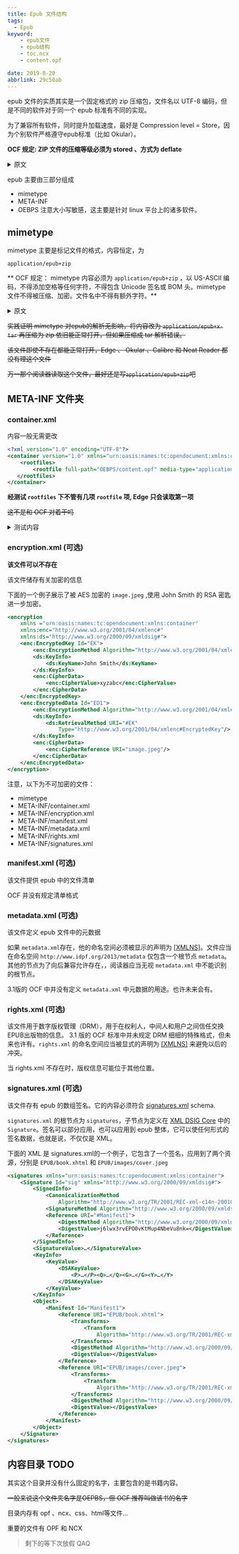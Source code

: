 ```yaml
---
title: Epub 文件结构
tags:
  - Epub
keyword:
    - epub文件
    - epub结构
    - toc.ncx
    - content.opf

date: 2019-8-20
abbrlink: 29c50ab
---
```


epub 文件的实质其实是一个固定格式的 zip 压缩包，文件名以 UTF-8 编码，但是不同的软件对于同一个 epub 标准有不同的实现。

为了兼容所有软件，同时提升加载速度，最好是 Compression level = Store，因为个别软件严格遵守epub标准（比如 Okular）。

**OCF 规定: ZIP 文件的压缩等级必须为 stored 、方式为 deflate**
<details>
<summary>原文</summary>

<blockquote><p>OCF ZIP Containers MUST include only stored (uncompressed) and Deflate-compressed ZIP entries within the ZIP archive. OCF Processors MUST treat any OCF Containers that use compression techniques other than Deflate as being in error.</p></blockquote>

</details>

epub 主要由三部分组成 
* mimetype
* META-INF
* OEBPS
注意大小写敏感，这主要是针对 linux 平台上的诸多软件。

## mimetype

mimetype 主要是标记文件的格式，内容恒定，为
```mime
application/epub+zip
```


** OCF 规定： mimetype 内容必须为 `application/epub+zip` ，以 US-ASCII 编码，不得添加空格等任何字符，不得包含 Unicode 签名或 BOM 头。mimetype 文件不得被压缩、加密。文件名中不得有额外字符。**

<details>
<summary>原文</summary>
<div>
<blockquote>
<p>The first file in the OCF ZIP Container MUST be the mimetype file. The contents of this file MUST be the MIME media type [RFC2046] string application/epub+zip encoded in US-ASCII [US-ASCII].</p>
<p>The contents of the mimetype file MUST NOT contain any leading padding or white space, MUST NOT begin with the Unicode signature (or Byte Order Mark), and the case of the media type string MUST be exactly as presented above. The mimetype file additionally MUST NOT be compressed or encrypted, and there MUST NOT be an extra field in its ZIP header. </p>
</blockquote>

</div>
</details>

~~实践证明 mimetype 对epub的解析无影响，将内容改为 `application/epub+x-tar` 再压缩为 zip 依旧能正常打开，但如果压缩成 tar 解析错误。~~

~~该文件即使不存在都能正常打开，Edge 、 Okular 、Calibre 和 Neat Reader 都没有理这个文件~~

~~万一那个阅读器读取这个文件，最好还是写`application/epub+zip`吧~~

## META-INF 文件夹

### container.xml

内容一般无需更改
```xml
<?xml version="1.0" encoding="UTF-8"?>
<container version="1.0" xmlns="urn:oasis:names:tc:opendocument:xmlns:container">
    <rootfiles>
        <rootfile full-path="OEBPS/content.opf" media-type="application/oebps-package+xml"/>
   </rootfiles>
</container>
```
**经测试 `rootfiles` 下不管有几项 `rootfile` 项, Edge 只会读取第一项**

~~这不是和 OCF 对着干吗~~


<details>
<summary>测试内容</summary>
<ul>
<li>
我将文件修改为以下内容并添加 `OEBPS/content1.opf` 文件与 ncx 文件，两个ncx中章节名不同
```xml
<?xml version="1.0" encoding="UTF-8"?>
    <container version="1.0" xmlns="urn:oasis:names:tc:opendocument:xmlns:container">
        <rootfiles>
            <rootfile full-path="OEBPS/content.opf" media-type="application/oebps-package+xml"/>
            <rootfile full-path="OEBPS/content1.opf" media-type="application/oebps-package+xml"/>
    </rootfiles>
</container>
```
重新压缩后打开后显示的章节名只有  `OEBPS/content.opf` 指向的 ncx 的章节名称，没有`OEBPS/content1.opf`中指向的 ncx 的章节名称
</li>
<li>
创建了一个新文件夹 `Test`
```xml
<?xml version="1.0" encoding="UTF-8"?>
    <container version="1.0" xmlns="urn:oasis:names:tc:opendocument:xmlns:container">
        <rootfiles>
            <rootfile full-path="OEBPS/content.opf" media-type="application/oebps-package+xml"/>
            <rootfile full-path="Test/content.opf" media-type="application/oebps-package+xml"/>
    </rootfiles>
</container>
```
结果和一相同
</li>
</ul>
</details>

### encryption.xml (可选)

**该文件可以不存在**

该文件储存有关加密的信息

下面的一个例子展示了被 AES 加密的 `image.jpeg` ,使用 John Smith 的 RSA 密匙进一步加密。
```xml
<encryption
    xmlns ="urn:oasis:names:tc:opendocument:xmlns:container"
    xmlns:enc="http://www.w3.org/2001/04/xmlenc#"
    xmlns:ds="http://www.w3.org/2000/09/xmldsig#">
    <enc:EncryptedKey Id="EK">
        <enc:EncryptionMethod Algorithm="http://www.w3.org/2001/04/xmlenc#rsa-1_5"/>
        <ds:KeyInfo>
            <ds:KeyName>John Smith</ds:KeyName>
        </ds:KeyInfo>
        <enc:CipherData>
            <enc:CipherValue>xyzabc</enc:CipherValue>
        </enc:CipherData>
    </enc:EncryptedKey>
    <enc:EncryptedData Id="ED1">
        <enc:EncryptionMethod Algorithm="http://www.w3.org/2001/04/xmlenc#kw-aes128"/>
        <ds:KeyInfo>
            <ds:RetrievalMethod URI="#EK"
                Type="http://www.w3.org/2001/04/xmlenc#EncryptedKey"/>
        </ds:KeyInfo>
        <enc:CipherData>
            <enc:CipherReference URI="image.jpeg"/>
        </enc:CipherData>
    </enc:EncryptedData>
</encryption>
```

注意，以下为不可加密的文件：
* mimetype
* META-INF/container.xml
* META-INF/encryption.xml
* META-INF/manifest.xml
* META-INF/metadata.xml
* META-INF/rights.xml
* META-INF/signatures.xml

### manifest.xml (可选)

该文件提供 epub 中的文件清单

OCF 并没有规定清单格式

### metadata.xml (可选)

该文件定义 epub 文件中的元数据

如果 `metadata.xml`存在，他的命名空间必须被显示的声明为 [[XMLNS]](https://www.w3.org/TR/2009/REC-xml-names-20091208/)。文件应当在命名空间 `http://www.idpf.org/2013/metadata` 仅包含一个根节点 `metadata`。其他的节点为了向后兼容允许存在，，阅读器应当无视 `metadata.xml` 中不能识别的根节点。

3.1版的 OCF 中并没有定义 `metadata.xml` 中元数据的用途。也许未来会有。

### rights.xml (可选)

该文件用于数字版权管理（DRM），用于在权利人，中间人和用户之间信任交换EPUB出版物的信息。
3.1 版的 OCF 标准中并未规定 DRM 细细的特殊格式，但未来也许有。`rights.xml` 的命名空间应当被显式的声明为  [[XMLNS]](https://www.w3.org/TR/2009/REC-xml-names-20091208/) 来避免以后的冲突。

当 rights.xml 不存在时，版权信息可能位于其他位置。

### signatures.xml (可选)

该文件存有 epub 的数组签名。它的内容必须符合 [signatures.xml](https://www.w3.org/Submission/epub-ocf/#app-schema-signatures)  schema.

`signatures.xml` 的根节点为 `signatures`，子节点为定义在 [XML DSIG Core](https://www.w3.org/Submission/epub-ocf/#refXMLDSIGCORE) 中的 `Signature`。签名可以部分应用，也可以应用到 epub 整体，它可以使任何形式的签名数据，也就是说，不仅仅是 XML。


下面的 XML 是 signatures.xml的一个例子，它包含了一个签名，应用到了两个资源，分别是 `EPUB/book.xhtml` 和 `EPUB/images/cover.jpeg`
```xml
<signatures xmlns="urn:oasis:names:tc:opendocument:xmlns:container">
    <Signature Id="sig" xmlns="http://www.w3.org/2000/09/xmldsig#">
        <SignedInfo>
            <CanonicalizationMethod 
                Algorithm="http://www.w3.org/TR/2001/REC-xml-c14n-20010315"/>
            <SignatureMethod Algorithm="http://www.w3.org/2000/09/xmldsig#dsa-sha1"/>
            <Reference URI="#Manifest1">
                <DigestMethod Algorithm="http://www.w3.org/2000/09/xmldsig#sha1"/>
                <DigestValue>j6lwx3rvEPO0vKtMup4NbeVu8nk=</DigestValue>
            </Reference>
        </SignedInfo>
        <SignatureValue>…</SignatureValue>
        <KeyInfo>
            <KeyValue>
                <DSAKeyValue>
                    <P>…</P><Q>…</Q><G>…</G><Y>…</Y> 
                </DSAKeyValue>
            </KeyValue>
        </KeyInfo>
        <Object>
            <Manifest Id="Manifest1">
                <Reference URI="EPUB/book.xhtml">                    
                    <Transforms>                                                
                        <Transform
                            Algorithm="http://www.w3.org/TR/2001/REC-xml-c14n-20010315"/>                        
                    </Transforms>
                    <DigestMethod Algorithm="http://www.w3.org/2000/09/xmldsig#sha1"/>
                    <DigestValue></DigestValue>
                </Reference>
                <Reference URI="EPUB/images/cover.jpeg">
                    <Transforms>                                                
                        <Transform
                            Algorithm="http://www.w3.org/TR/2001/REC-xml-c14n-20010315"/>                        
                    </Transforms>
                    <DigestMethod Algorithm="http://www.w3.org/2000/09/xmldsig#sha1"/>
                    <DigestValue></DigestValue>
                </Reference>
            </Manifest>
        </Object>
    </Signature> 
</signatures>
```

## 内容目录 TODO

其实这个目录并没有什么固定的名字，主要包含的是书籍内容。

~~一般来说这个文件夹名字是OEPBS，但 OCF 推荐叫做该书的名字~~

目录内存有 opf 、ncx、css、html等文件...

重要的文件有 OPF 和 NCX

> 剩下的等下次放假
> QAQ